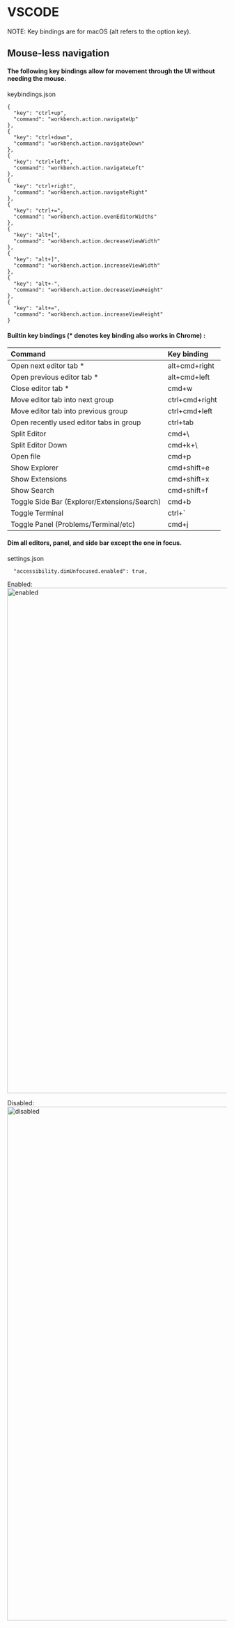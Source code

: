 # VSCODE

NOTE: Key bindings are for macOS (alt refers to the option key).

## Mouse-less navigation

#### The following key bindings allow for movement through the UI without needing the mouse.

keybindings.json
```
{
  "key": "ctrl+up",
  "command": "workbench.action.navigateUp"
},
{
  "key": "ctrl+down",
  "command": "workbench.action.navigateDown"
},
{
  "key": "ctrl+left",
  "command": "workbench.action.navigateLeft"
},
{
  "key": "ctrl+right",
  "command": "workbench.action.navigateRight"
},
{
  "key": "ctrl+=",
  "command": "workbench.action.evenEditorWidths"
},
{
  "key": "alt+[",
  "command": "workbench.action.decreaseViewWidth"
},
{
  "key": "alt+]",
  "command": "workbench.action.increaseViewWidth"
},
{
  "key": "alt+-",
  "command": "workbench.action.decreaseViewHeight"
},
{
  "key": "alt+=",
  "command": "workbench.action.increaseViewHeight"
}
```

#### Builtin key bindings (\* denotes key binding also works in Chrome) :

| Command | Key binding |
|:---|:---|
| Open next editor tab * | alt+cmd+right |
| Open previous editor tab * | alt+cmd+left |
| Close editor tab * | cmd+w |
| Move editor tab into next group | ctrl+cmd+right |
| Move editor tab into previous group | ctrl+cmd+left |
| Open recently used editor tabs in group | ctrl+tab |
| Split Editor | cmd+\ |
| Split Editor Down | cmd+k+\ |
| Open file | cmd+p |
| Show Explorer | cmd+shift+e |
| Show Extensions | cmd+shift+x |
| Show Search | cmd+shift+f |
| Toggle Side Bar (Explorer/Extensions/Search) | cmd+b |
| Toggle Terminal | ctrl+` |
| Toggle Panel (Problems/Terminal/etc) | cmd+j |

#### Dim all editors, panel, and side bar except the one in focus.

settings.json
```
  "accessibility.dimUnfocused.enabled": true,
```

Enabled:
<img width="1160" alt="enabled" src="https://github.com/liamhennebury/vscode/assets/80056604/c5513b5e-b9c5-473e-abf0-b800fca7f949">

Disabled:
<img width="1180" alt="disabled" src="https://github.com/liamhennebury/vscode/assets/80056604/a0471ba5-7a27-439e-be53-d17cf4ed66cc">

